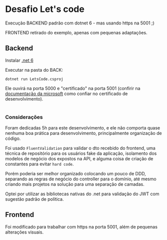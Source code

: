 # Desafio Let's code

Execução BACKEND padrão com dotnet 6 - mas usando https na 5001 ;)

FRONTEND retirado do exemplo, apenas com pequenas adaptações.

## Backend 

Instalar [.net 6](https://dotnet.microsoft.com/en-us/download/dotnet/6.0) 

Executar na pasta do BACK:
```
dotnet run LetsCode.csproj
```

Ele ouvirá na porta 5000 e "certificado" na porta 5001 (confirir na [documentação da microsoft](https://docs.microsoft.com/en-us/aspnet/core/security/enforcing-ssl?view=aspnetcore-6.0&tabs=visual-studio#trust-the-aspnet-core-https-development-certificate-on-windows-and-macos) como confiar no certificado de desenvolvimento).  
&nbsp;  
### Considerações
  
Foram dedicadas 5h para este desenvolvimento, e ele não comporta quase nenhuma boa prática para desenvolvimento, principalmente organização de código.  

Foi usado `FluentValidation` para validar o dto recebido do frontend, uma técnica de repositório para os usuários fake da aplicação, isolamento dos modelos de negócio dos expostos na API, e alguma coisa de criação de constantes para evitar `hard code`.  

Porém poderia ser melhor organizado colocando um pouco de DDD, separando as regras de negócio do controller para o domínio, até mesmo criando mais projetos na solução para uma separação de camadas.

Optei por utilizar as bibliotecas nativas do .net para validação do JWT com sugestão padrão de política.
&nbsp;  

## Frontend

Foi modificado para trabalhar com https na porta 5001, além de pequenas alterações visuais.